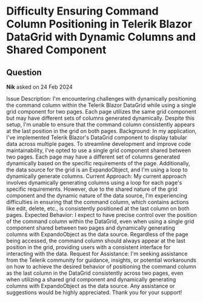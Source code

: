 # Difficulty Ensuring Command Column Positioning in Telerik Blazor DataGrid with Dynamic Columns and Shared Component

## Question

**Nik** asked on 24 Feb 2024

Issue Description: I'm encountering challenges with dynamically positioning the command column within the Telerik Blazor DataGrid while using a single grid component for two pages. Each page utilizes the same grid component but may have different sets of columns generated dynamically. Despite this setup, I'm unable to ensure that the command column consistently appears at the last position in the grid on both pages. Background: In my application, I've implemented Telerik Blazor's DataGrid component to display tabular data across multiple pages. To streamline development and improve code maintainability, I've opted to use a single grid component shared between two pages. Each page may have a different set of columns generated dynamically based on the specific requirements of the page. Additionally, the data source for the grid is an ExpandoObject, and I'm using a loop to dynamically generate columns. Current Approach: My current approach involves dynamically generating columns using a loop for each page's specific requirements. However, due to the shared nature of the grid component and the dynamic nature of the data source, I'm experiencing difficulties in ensuring that the command column, which contains actions like edit, delete, etc., is consistently positioned at the last column on both pages. Expected Behavior: I expect to have precise control over the position of the command column within the DataGrid, even when using a single grid component shared between two pages and dynamically generating columns with ExpandoObject as the data source. Regardless of the page being accessed, the command column should always appear at the last position in the grid, providing users with a consistent interface for interacting with the data. Request for Assistance: I'm seeking assistance from the Telerik community for guidance, insights, or potential workarounds on how to achieve the desired behavior of positioning the command column as the last column in the DataGrid consistently across two pages, even when utilizing a shared grid component and dynamically generating columns with ExpandoObject as the data source. Any assistance or suggestions would be highly appreciated. Thank you for your support!
